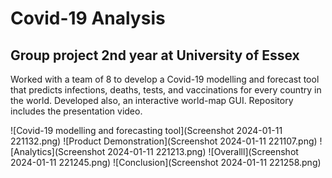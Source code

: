 # Covid-19 Analysis
## Group project 2nd year at University of Essex
Worked with a team of 8 to develop a Covid-19 modelling and forecast tool that predicts infections, deaths, tests, and vaccinations for every country in the world. Developed also, an interactive world-map GUI.
Repository includes the presentation video.

![Covid-19 modelling and forecasting tool](Screenshot 2024-01-11 221132.png)
![Product Demonstration](Screenshot 2024-01-11 221107.png)
![Analytics](Screenshot 2024-01-11 221213.png)
![Overalll](Screenshot 2024-01-11 221245.png)
![Conclusion](Screenshot 2024-01-11 221258.png)


